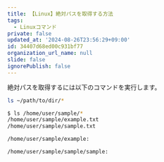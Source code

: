 ```yaml
---
title: 【Linux】絶対パスを取得する方法
tags:
  - Linuxコマンド
private: false
updated_at: '2024-08-26T23:56:29+09:00'
id: 34407d68ed00c931bf77
organization_url_name: null
slide: false
ignorePublish: false
---
```

絶対パスを取得するには以下のコマンドを実行します。

```zsh
ls ~/path/to/dir/*
```

```zsh
$ ls /home/user/sample/*
/home/user/sample/example.txt
/home/user/sample/sample.txt

/home/user/sample/example:

/home/user/sample/sample/sample:
```

